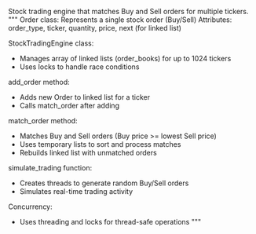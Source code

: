 Stock trading engine that matches Buy and Sell orders for multiple tickers.
"""
 Order class: Represents a single stock order (Buy/Sell)
 Attributes: order_type, ticker, quantity, price, next (for linked list)

 StockTradingEngine class:
 - Manages array of linked lists (order_books) for up to 1024 tickers
 - Uses locks to handle race conditions

 add_order method:
 - Adds new Order to linked list for a ticker
 - Calls match_order after adding

 match_order method:
 - Matches Buy and Sell orders (Buy price >= lowest Sell price)
 - Uses temporary lists to sort and process matches
 - Rebuilds linked list with unmatched orders

 simulate_trading function:
 - Creates threads to generate random Buy/Sell orders
 - Simulates real-time trading activity

 Concurrency:
 - Uses threading and locks for thread-safe operations
"""
